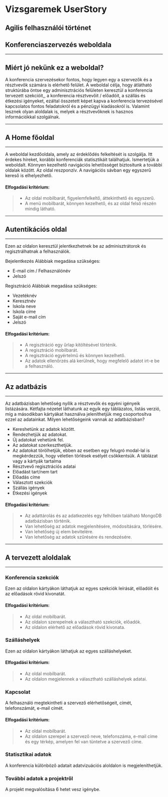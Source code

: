# Vizsgaremek UserStory
## Agilis felhasználói történet
## Konferenciaszervezés weboldala
________________________________________
## Miért jó nekünk ez a weboldal?
A konferencia szervezésekor fontos, hogy legyen egy a szervezők és a résztvevők számára is elérhető felület. A weboldal célja, hogy átlátható struktúrába  öntse egy adminisztrációs felületen keresztül a konferencia tervezett szekcióit,, a konferencia résztvevőit / előadóit, a szállás és étkezési igényeket, ezáltal összetett képet kapva a konferencia tervezésével kapcsolatos fontos feladatokról és a pénzügyi kiadásokról is. Valamint lesznek olyan aloldalak is, melyek a résztvevőknek is hasznos információkkal szolgálnak.
________________________________________
## A Home főoldal
________________________________________
A weboldal kezdőoldala, amely az érdeklődés felkeltését is szolgálja. Itt érdekes híreket, korábbi konferenciák statisztikáit találhatjuk. Ismertetjük a weboldalt. Könnyen kezelhető navigációs lehetősséget biztosítunk a további oldalak között. Az oldal reszponzív. A navigációs sávban egy egyszerű kereső is elhelyezhető.
#### Elfogadási kritérium:
> - Az oldal mobilbarát, figyelemfelkeltő, áttekinthető és egyszerű.
> - A menü mobilbarát, könnyen kezelhető, és az oldal felső részén mindig látható.
________________________________________
## Autentikációs oldal
________________________________________
Ezen az oldalon keresztül jelentkezhetnek be az adminisztrátorok és regisztrálhatnak a felhasználók.

Bejelentkezés
Alábbiak megadása szükséges:
  -	E-mail cím / Felhasználónév
  -	Jelszó

Regisztráció
Alábbiak megadása szükséges:
  -	Vezetéknév
  -	Keresztnév
  -	Iskola neve
  -	Iskola címe
  -	Saját e-mail cím
  -	Jelszó

#### Elfogadási kritérium:
> - A regisztráció egy űrlap kitöltésével történik.
> - A regisztráció mobilbarát.
> - A regisztráció egyértelmű és könnyen kezelhető.
> - Az adatok ellenőrzés alá kerülnek, hogy megfelelő adatot irt-e be a felhasználó.

________________________________________
## Az adatbázis
________________________________________
Az adatbázisban lehetőség nyílik a résztvevők és egyéni igényeik listázására. Kétfajta nézetet láthatunk az egyik egy táblázatos, listás verzió, míg a másodikban kártyákat használva jeleníthetjük meg csoportosítva ezzel az adatainkat.
Milyen lehetőségeink vannak az adatbázisban?
  -	Kereshetünk az adatok között.
  -	Rendezhetjük az adatokat.
  -	Új adatokat vehetünk fel.
  -	Az adatokat szerkeszthetjük.
  -	Az adatokat törölhetjük, ebben az esetben egy felugró modal-lal is megkérdezzük, hogy véletlen törlések esélyét csökkentsük.
A táblázat vagy a kártyák tartalma
  -	Résztvevő regisztrációs adatai
  -	Előadást tart/nem tart
  -	Előadás címe
  -	Választott szekciók
  -	Szállás igények
  -	Étkezési igények

#### Elfogadási kritérium:
> - Az adattárolás és az adatkezelés egy felhőben található MongoDB adatbázisban történik.
> - Van lehetőség az adatok megjelenítésére, módosítására, törlésére.
> - Van lehetőség új elem bevitelére.
> - Van lehetőség az adatok szűrésére és rendezésére.
________________________________________
## A tervezett aloldalak
________________________________________
### Konferencia szekciók
Ezen az oldalon kártyákon láthatjuk az egyes szekciók leírását, előadóit és az előadások rövid kivonatát.

#### Elfogadási kritérium:
> - Az oldal mobilbarát.
> - Az oldalon szerepelnek a választható szekciók, előadók.
> - Az oldalon elérhető az előadások rövid kivonata.

### Szálláshelyek
Ezen az oldalon kártyákon láthatjuk az egyes szálláshelyeket.

#### Elfogadási kritérium:
> - Az oldal mobilbarát.
> - Az oldalon megjelennek a választható szálláshelyek adatai.

### Kapcsolat
A felhasználó megtekintheti a szervező elérhetőségeit, címét, telefonszámát, e-mail címét.

#### Elfogadási kritérium:
> - Az oldal mobilbarát.
> - Az oldalon szerepel a szervező neve, telefonszáma, e-mail címe és egy térkép, amelyen fel van tüntetve a szervező címe.

### Statisztikai adatok
A konferencia különböző adatait adatvizuációs aloldalon is megjeleníthetjük.

### További adatok a projektről
A projekt megvalósítása 6 hetet vesz igénybe.

